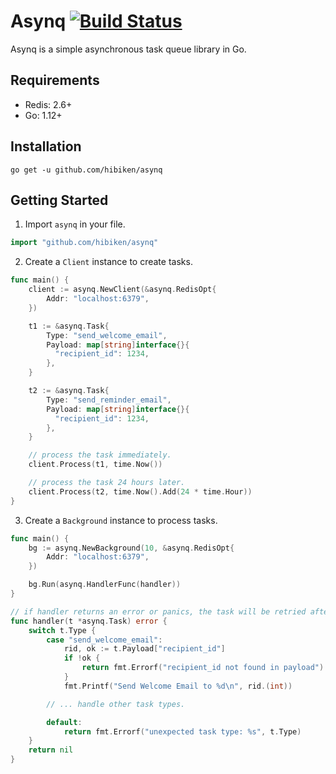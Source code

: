 # Asynq&nbsp;[![Build Status](https://travis-ci.com/hibiken/asynq.svg?token=paqzfpSkF4p23s5Ux39b&branch=master)](https://travis-ci.com/hibiken/asynq)

Asynq is a simple asynchronous task queue library in Go.

## Requirements

- Redis: 2.6+
- Go: 1.12+

## Installation

```
go get -u github.com/hibiken/asynq
```

## Getting Started

1. Import `asynq` in your file.

```go
import "github.com/hibiken/asynq"
```

2. Create a `Client` instance to create tasks.

```go
func main() {
    client := asynq.NewClient(&asynq.RedisOpt{
        Addr: "localhost:6379",
    })

    t1 := &asynq.Task{
        Type: "send_welcome_email",
        Payload: map[string]interface{}{
          "recipient_id": 1234,
        },
    }

    t2 := &asynq.Task{
        Type: "send_reminder_email",
        Payload: map[string]interface{}{
          "recipient_id": 1234,
        },
    }

    // process the task immediately.
    client.Process(t1, time.Now())

    // process the task 24 hours later.
    client.Process(t2, time.Now().Add(24 * time.Hour))
}
```

3. Create a `Background` instance to process tasks.

```go
func main() {
    bg := asynq.NewBackground(10, &asynq.RedisOpt{
        Addr: "localhost:6379",
    })

    bg.Run(asynq.HandlerFunc(handler))
}

// if handler returns an error or panics, the task will be retried after some delay.
func handler(t *asynq.Task) error {
    switch t.Type {
        case "send_welcome_email":
            rid, ok := t.Payload["recipient_id"]
            if !ok {
                return fmt.Errorf("recipient_id not found in payload")
            }
            fmt.Printf("Send Welcome Email to %d\n", rid.(int))

        // ... handle other task types.

        default:
            return fmt.Errorf("unexpected task type: %s", t.Type)
    }
    return nil
}
```

